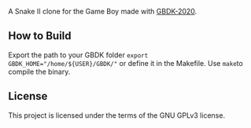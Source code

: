 A Snake II clone for the Game Boy made with [GBDK-2020](https://github.com/gbdk-2020/gbdk-2020).

## How to Build
Export the path to your GBDK folder `export GBDK_HOME="/home/${USER}/GBDK/"` or define it in the Makefile.
Use `make`to compile the binary.

## License
This project is licensed under the terms of the GNU GPLv3 license.

